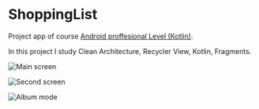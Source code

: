 # ShoppingList

Project app of course [Android proffesional Level (Kotlin)](https://stepik.org/course/117314/info). 

In this project I study Clean Architecture, Recycler View, Kotlin, Fragments. 

<picture><img alt="Main screen" src="https://user-images.githubusercontent.com/43324144/219977942-2ac87f58-c143-4124-8385-25c4d08cbc68.png"></picture>

<picture><img alt="Second screen" src="https://user-images.githubusercontent.com/43324144/219979128-f43ab88f-117f-471a-8726-1258e16b2aa7.png"></picture>

<picture><img alt="Album mode" src="https://user-images.githubusercontent.com/43324144/219979243-6d5aca79-0dd6-4035-9a96-3cd234b55fb2.png"></picture>
